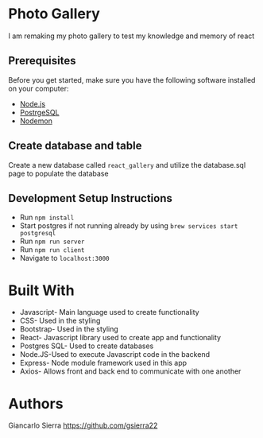 # Photo Gallery

I am remaking my photo gallery to test my knowledge and memory of react

## Prerequisites

Before you get started, make sure you have the following software installed on your computer:

- [Node.js](https://nodejs.org/en/)
- [PostrgeSQL](https://www.postgresql.org/)
- [Nodemon](https://nodemon.io/)

## Create database and table

Create a new database called `react_gallery` and utilize the database.sql page to populate the database

## Development Setup Instructions

- Run `npm install`
- Start postgres if not running already by using `brew services start postgresql`
- Run `npm run server`
- Run `npm run client`
- Navigate to `localhost:3000`

# Built With

- Javascript- Main language used to create functionality
- CSS- Used in the styling
- Bootstrap- Used in the styling
- React- Javascript library used to create app and functionality
- Postgres SQL- Used to create databases
- Node.JS-Used to execute Javascript code in the backend
- Express- Node module framework used in this app
- Axios- Allows front and back end to communicate with one another

# Authors

Giancarlo Sierra
https://github.com/gsierra22
